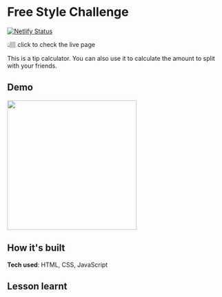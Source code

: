 # Free Style Challenge

[![Netlify Status](https://api.netlify.com/api/v1/badges/8dd3688a-8f84-4c53-8702-a2cd7fcbe574/deploy-status)]()

👆🏽 click to check the live page

This is a tip calculator. You can also use it to calculate the amount to split with your friends.

## Demo

<img src="" width="300px">

## How it's built

**Tech used**: HTML, CSS, JavaScript

## Lesson learnt

### 
